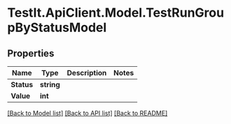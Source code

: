 # TestIt.ApiClient.Model.TestRunGroupByStatusModel

## Properties

Name | Type | Description | Notes
------------ | ------------- | ------------- | -------------
**Status** | **string** |  | 
**Value** | **int** |  | 

[[Back to Model list]](../README.md#documentation-for-models) [[Back to API list]](../README.md#documentation-for-api-endpoints) [[Back to README]](../README.md)

